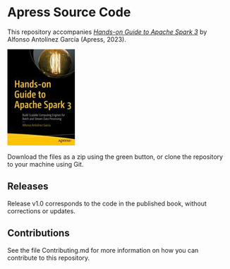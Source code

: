 # Apress Source Code

This repository accompanies [*Hands-on Guide to Apache Spark 3*](https://link.springer.com/book/10.1007/978-1-4842-9380-5) by Alfonso Antolínez García  (Apress, 2023).

[comment]: #cover
![Cover image](978-1-4842-9379-9.jpg)

Download the files as a zip using the green button, or clone the repository to your machine using Git.

## Releases

Release v1.0 corresponds to the code in the published book, without corrections or updates.

## Contributions

See the file Contributing.md for more information on how you can contribute to this repository.